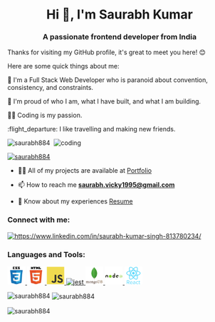 <h1 align="center">Hi 👋, I'm Saurabh Kumar</h1>
<h3 align="center">A passionate frontend developer from India</h3> 
<p>Thanks for visiting my GitHub profile, it's great to meet you here! 😊</p>
<p> Here are some quick things about me:</p>
<p> 🔭 I'm a Full Stack Web Developer who is paranoid about convention, consistency, and constraints. </p>
<p> 🧸 I'm proud of who I am, what I have built, and what I am building. </p>
<p> 🧑‍💻 Coding is my passion. </p>
<p> :flight_departure: I like travelling and making new friends. </p>





<img align = "right" alt="coding" width="400" src="https://encrypted-tbn0.gstatic.com/images?q=tbn:ANd9GcTJsKZVppBhshJBN6_RHp9luylwz4eQO4I8Tg&usqp=CAU" />

<p align="left"> <img src="https://komarev.com/ghpvc/?username=saurabh884&label=Profile%20views&color=0e75b6&style=flat" alt="saurabh884" /> </p>

<p align="left"> <a href="https://github.com/ryo-ma/github-profile-trophy"><img src="https://github-profile-trophy.vercel.app/?username=saurabh884" alt="saurabh884" /></a> </p>

- 👨‍💻 All of my projects are available at <a href="https://saurabhkumar-portfolio.netlify.app/"> Portfolio </a>

- 📫 How to reach me **saurabh.vicky1995@gmail.com**

- 📄 Know about my experiences <a href="https://drive.google.com/file/d/1sYikNt5wlVagm5-ftuwXPYHuvkMS1CQz/view"> Resume </a>

<h3 align="left">Connect with me:</h3>
<p align="left">
<a href="https://www.linkedin.com/in/saurabh-kumar-singh-813780234/" target="blank"><img align="center" src="https://raw.githubusercontent.com/rahuldkjain/github-profile-readme-generator/master/src/images/icons/Social/linked-in-alt.svg" alt="https://www.linkedin.com/in/saurabh-kumar-singh-813780234/" height="30" width="40" /></a>
</p>

<h3 align="left">Languages and Tools:</h3>
<p align="left"> <a href="https://www.w3schools.com/css/" target="_blank" rel="noreferrer"> <img src="https://raw.githubusercontent.com/devicons/devicon/master/icons/css3/css3-original-wordmark.svg" alt="css3" width="40" height="40"/> </a> <a href="https://www.w3.org/html/" target="_blank" rel="noreferrer"> <img src="https://raw.githubusercontent.com/devicons/devicon/master/icons/html5/html5-original-wordmark.svg" alt="html5" width="40" height="40"/> </a> <a href="https://developer.mozilla.org/en-US/docs/Web/JavaScript" target="_blank" rel="noreferrer"> <img src="https://raw.githubusercontent.com/devicons/devicon/master/icons/javascript/javascript-original.svg" alt="javascript" width="40" height="40"/> </a> <a href="https://jestjs.io" target="_blank" rel="noreferrer"> <img src="https://www.vectorlogo.zone/logos/jestjsio/jestjsio-icon.svg" alt="jest" width="40" height="40"/> </a> <a href="https://www.mongodb.com/" target="_blank" rel="noreferrer"> <img src="https://raw.githubusercontent.com/devicons/devicon/master/icons/mongodb/mongodb-original-wordmark.svg" alt="mongodb" width="40" height="40"/> </a> <a href="https://nodejs.org" target="_blank" rel="noreferrer"> <img src="https://raw.githubusercontent.com/devicons/devicon/master/icons/nodejs/nodejs-original-wordmark.svg" alt="nodejs" width="40" height="40"/> </a> <a href="https://reactjs.org/" target="_blank" rel="noreferrer"> <img src="https://raw.githubusercontent.com/devicons/devicon/master/icons/react/react-original-wordmark.svg" alt="react" width="40" height="40"/> </a> </p>

<p><img align="left" src="https://github-readme-stats.vercel.app/api/top-langs?username=saurabh884&show_icons=true&locale=en&layout=compact" alt="saurabh884" /></p>

<p>&nbsp;<img align="center" src="https://github-readme-stats.vercel.app/api?username=saurabh884&show_icons=true&locale=en" alt="saurabh884" /></p>

<p><img align="center" src="https://github-readme-streak-stats.herokuapp.com/?user=saurabh884&" alt="saurabh884" /></p>
